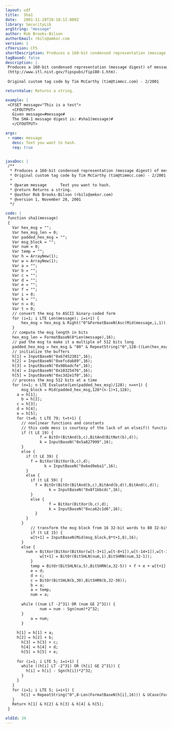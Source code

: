 ```yaml
---
layout: udf
title:  Sha1
date:   2001-11-28T20:18:12.000Z
library: SecurityLib
argString: "message"
author: Rob Brooks-Bilson
authorEmail: rbils@amkor.com
version: 1
cfVersion: CF5
shortDescription: Produces a 160-bit condensed representation (message digest) of message using the Secure Hash Algorithm (SHA-1).
tagBased: false
description: |
 Produces a 160-bit condensed representation (message digest) of message using the Secure Hash Algorithm (SHA-1). For more information, see FIPS PUB 180-1
 (http://www.itl.nist.gov/fipspubs/fip180-1.htm).
 
 Original custom tag code by Tim McCarthy (tim@timmcc.com) - 2/2001

returnValue: Returns a string.

example: |
 <CFSET message="This is a test">
   <CFOUTPUT>
   Given message=#message#
   The SHA-1 message digest is: #sha1(message)#
   </CFOUTPUT>

args:
 - name: message
   desc: Text you want to hash.
   req: true


javaDoc: |
 /**
  * Produces a 160-bit condensed representation (message digest) of message using the Secure Hash Algorithm (SHA-1).
  * Original custom tag code by Tim McCarthy (tim@timmcc.com) - 2/2001
  * 
  * @param message      Text you want to hash. 
  * @return Returns a string. 
  * @author Rob Brooks-Bilson (rbils@amkor.com) 
  * @version 1, November 28, 2001 
  */

code: |
 function sha1(message)
 {
   Var hex_msg = "";
   Var hex_msg_len = 0;
   Var padded_hex_msg = "";
   Var msg_block = "";
   Var num = 0;
   Var temp = "";
   Var h = ArrayNew(1);
   Var w = ArrayNew(1);
   Var a = "";
   Var b = "";
   Var c = "";
   Var d = "";
   Var e = "";
   Var f = "";
   Var i = 0;
   Var k = "";
   Var n = 0;
   Var t = 0;
   // convert the msg to ASCII binary-coded form
   for (i=1; i LTE Len(message); i=i+1) {  
       hex_msg = hex_msg & Right("0"&FormatBaseN(Asc(Mid(message,i,1)),16),2);
   }
   // compute the msg length in bits
   hex_msg_len = FormatBaseN(8*Len(message),16);
   // pad the msg to make it a multiple of 512 bits long
   padded_hex_msg = hex_msg & "80" & RepeatString("0",128-((Len(hex_msg)+2+16) Mod 128)) & RepeatString("0",16-Len(hex_msg_len)) & hex_msg_len;
   // initialize the buffers
   h[1] = InputBaseN("0x67452301",16);
   h[2] = InputBaseN("0xefcdab89",16);
   h[3] = InputBaseN("0x98badcfe",16);
   h[4] = InputBaseN("0x10325476",16);
   h[5] = InputBaseN("0xc3d2e1f0",16);
   // process the msg 512 bits at a time
   for (n=1; n LTE Evaluate(Len(padded_hex_msg)/128); n=n+1) {  
       msg_block = Mid(padded_hex_msg,128*(n-1)+1,128);
     a = h[1];
       b = h[2];
     c = h[3];
     d = h[4];
     e = h[5];
     for (t=0; t LTE 79; t=t+1) {  
       // nonlinear functions and constants
       // this code mess is courtesy of the lack of an elseif() function
       if (t LE 19) {
               f = BitOr(BitAnd(b,c),BitAnd(BitNot(b),d));
               k = InputBaseN("0x5a827999",16);
       }
       else {
         if (t LE 39) {
           f = BitXor(BitXor(b,c),d);
                 k = InputBaseN("0x6ed9eba1",16);
         }
         else {
           if (t LE 59) {
             f = BitOr(BitOr(BitAnd(b,c),BitAnd(b,d)),BitAnd(c,d));
                   k = InputBaseN("0x8f1bbcdc",16);
           }
           else {
                   f = BitXor(BitXor(b,c),d);
                   k = InputBaseN("0xca62c1d6",16);
             }    
         }
       }  
           // transform the msg block from 16 32-bit words to 80 32-bit words
           if (t LE 15) {
           w[t+1] = InputBaseN(Mid(msg_block,8*t+1,8),16);
       }
       else {
         num = BitXor(BitXor(BitXor(w[t-3+1],w[t-8+1]),w[t-14+1]),w[t-16+1]);
               w[t+1] = BitOr(BitSHLN(num,1),BitSHRN(num,32-1));
           }
           temp = BitOr(BitSHLN(a,5),BitSHRN(a,32-5)) + f + e + w[t+1] + k;
           e = d;
           d = c;
           c = BitOr(BitSHLN(b,30),BitSHRN(b,32-30));
           b = a;
           a = temp;
           num = a;
     
       while ((num LT -2^31) OR (num GE 2^31)) {    
               num = num - Sgn(num)*2^32;
       }
           a = num;
       }    
     
     h[1] = h[1] + a;
     h[2] = h[2] + b;
       h[3] = h[3] + c;
       h[4] = h[4] + d;
       h[5] = h[5] + e;
     
     for (i=1; i LTE 5; i=i+1) {
       while ((h[i] LT -2^31) OR (h[i] GE 2^31)) {
         h[i] = h[i] - Sgn(h[i])*2^32;
       }
     }
   }
   for (i=1; i LTE 5; i=i+1) {  
       h[i] = RepeatString("0",8-Len(FormatBaseN(h[i],16))) & UCase(FormatBaseN(h[i],16));
   }
   Return h[1] & h[2] & h[3] & h[4] & h[5];
 }

oldId: 34
---
```


